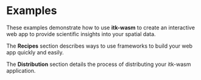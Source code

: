 # Examples

These examples demonstrate how to use **itk-wasm** to create an interactive web app to provide scientific insights into your spatial data.

The **Recipes** section describes ways to use frameworks to build your web app quickly and easily.

The **Distribution** section details the process of distributing your itk-wasm application.
